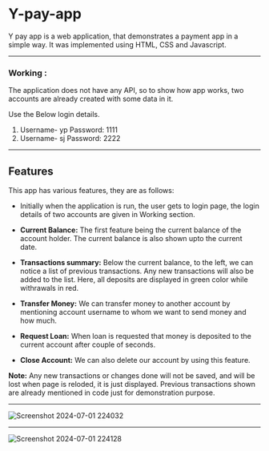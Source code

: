 # Y-pay-app
Y pay app is a  web application, that demonstrates a payment app in a simple way.
It was implemented using HTML, CSS and Javascript.

___

 ### Working :
The application does not have any API, so to show how app works, two accounts are already created with some data in it.

Use the Below login details. 

1) Username- yp    Password: 1111
2) Username- sj    Password: 2222



___

## Features 

This app has various features, they are as follows:

+ Initially when the application is run, the user gets to login page, the login details of two accounts are given in Working section.

+ **Current Balance:** The first feature being  the current balance of the account holder. The current balance is also shown upto the current date. 

+ **Transactions summary:** Below the current balance, to the left, we can notice a list of previous transactions. Any new transactions will also be added to the list. Here, all deposits are displayed in green color while withrawals in red.

+ **Transfer Money:** We can transfer money to another account by mentioning account username to whom we want to send money and how much.

+ **Request Loan:** When loan is requested that money is deposited to the current account after couple of seconds.

+ **Close Account:** We can also delete our account by using this feature.


 **Note:** Any new transactions or changes done will not be saved, and will be lost when page is reloded, it is just displayed. Previous transactions shown are already mentioned in code just for demonstration purpose.

 ___


![Screenshot 2024-07-01 224032](https://github.com/Astro-yash/Y-pay-app/assets/173896650/614ba95f-e2f2-4944-a640-c1819d85f71d)




___




![Screenshot 2024-07-01 224128](https://github.com/Astro-yash/Y-pay-app/assets/173896650/fbaaf250-bc8e-44ab-8ec0-b700522b639d)


